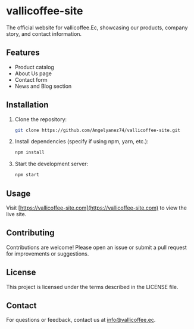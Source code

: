 
# vallicoffee-site

The official website for vallicoffee.Ec, showcasing our products, company story, and contact information.

## Features

- Product catalog
- About Us page
- Contact form
- News and Blog section

## Installation

1. Clone the repository:
   ```bash
   git clone https://github.com/Angelyanez74/vallicoffee-site.git
   ```
2. Install dependencies (specify if using npm, yarn, etc.):
   ```bash
   npm install
   ```
3. Start the development server:
   ```bash
   npm start
   ```

## Usage

Visit [https://vallicoffee-site.com](https://vallicoffee-site.com) to view the live site.

## Contributing

Contributions are welcome! Please open an issue or submit a pull request for improvements or suggestions.

## License

This project is licensed under the terms described in the LICENSE file.

## Contact

For questions or feedback, contact us at [info@vallicoffee.ec](mailto:info@vallicoffee.ec).
